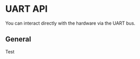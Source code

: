 # UART API
You can interact directly with the hardware via the UART bus.
 
## General
Test
<ApiApp2></ApiApp2>